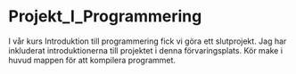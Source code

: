 # Projekt_I_Programmering
I vår kurs Introduktion till programmering fick vi göra ett slutprojekt.
Jag har inkluderat introduktionerna till projektet i denna förvaringsplats.
Kör make i huvud mappen för att kompilera programmet.
